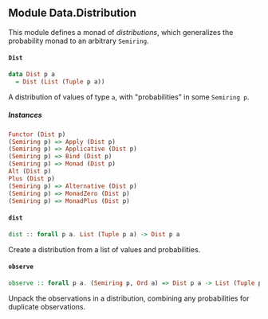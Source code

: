 ## Module Data.Distribution

This module defines a monad of _distributions_, which generalizes the probability monad
to an arbitrary `Semiring`.

#### `Dist`

``` purescript
data Dist p a
  = Dist (List (Tuple p a))
```

A distribution of values of type `a`, with "probabilities" in some `Semiring p`.

##### Instances
``` purescript
Functor (Dist p)
(Semiring p) => Apply (Dist p)
(Semiring p) => Applicative (Dist p)
(Semiring p) => Bind (Dist p)
(Semiring p) => Monad (Dist p)
Alt (Dist p)
Plus (Dist p)
(Semiring p) => Alternative (Dist p)
(Semiring p) => MonadZero (Dist p)
(Semiring p) => MonadPlus (Dist p)
```

#### `dist`

``` purescript
dist :: forall p a. List (Tuple p a) -> Dist p a
```

Create a distribution from a list of values and probabilities.

#### `observe`

``` purescript
observe :: forall p a. (Semiring p, Ord a) => Dist p a -> List (Tuple p a)
```

Unpack the observations in a distribution, combining any probabilities for
duplicate observations.


